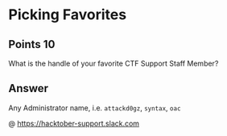 # Picking Favorites

## Points 10

What is the handle of your favorite CTF Support Staff Member?

## Answer

Any Administrator name, i.e. `attackd0gz`, `syntax`, `oac`

@ https://hacktober-support.slack.com
